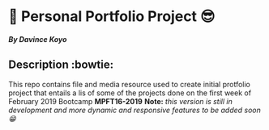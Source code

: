 # :panda_face: Personal Portfolio Project :sunglasses:
#### *By Davince Koyo*

## Description :bowtie:
This repo contains file and media  resource used to create initial protfolio project that entails a lis of some of the projects done on the first week of February 2019 Bootcamp **MPFT16-2019**
**Note:** *this version is still in development and more dynamic and responsive features to be added soon :grin:*